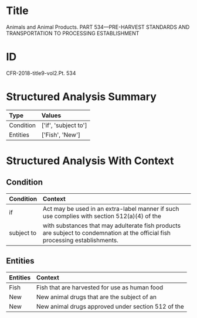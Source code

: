 # Title

 Animals and Animal Products. PART 534—PRE-HARVEST STANDARDS AND TRANSPORTATION TO PROCESSING ESTABLISHMENT


# ID

 CFR-2018-title9-vol2.Pt. 534


# Structured Analysis Summary

| Type      | Values               |
|:----------|:---------------------|
| Condition | ['if', 'subject to'] |
| Entities  | ['Fish', 'New']      |


# Structured Analysis With Context

 


## Condition

| Condition   | Context                                                                                                                        |
|:------------|:-------------------------------------------------------------------------------------------------------------------------------|
| if          | Act may be used in an extra-label manner if such use complies with section 512(a)(4) of the                                    |
| subject to  | with substances that may adulterate fish products are subject to  condemnation at the official fish processing establishments. |


## Entities

| Entities   | Context                                            |
|:-----------|:---------------------------------------------------|
| Fish       | Fish that are harvested for use as human food      |
| New        | New animal drugs that are the subject of an        |
| New        | New animal drugs approved under section 512 of the |


